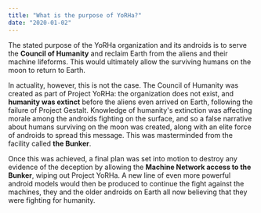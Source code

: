 ```yaml
---
title: "What is the purpose of YoRHa?"
date: "2020-01-02"
---
```


The stated purpose of the YoRHa organization and its androids is to serve the **Council of Humanity** and reclaim Earth from the aliens and their machine lifeforms. This would ultimately allow the surviving humans on the moon to return to Earth.

In actuality, however, this is not the case. The Council of Humanity was created as part of Project YoRHa: the organization does not exist, and **humanity was extinct** before the aliens even arrived on Earth, following the failure of Project Gestalt. Knowledge of humanity's extinction was affecting morale among the androids fighting on the surface, and so a false narrative about humans surviving on the moon was created, along with an elite force of androids to spread this message. This was masterminded from the facility called **the Bunker**.

Once this was achieved, a final plan was set into motion to destroy any evidence of the deception by allowing the **Machine Network access to the Bunker**, wiping out Project YoRHa. A new line of even more powerful android models would then be produced to continue the fight against the machines, they and the older androids on Earth all now believing that they were fighting for humanity.
